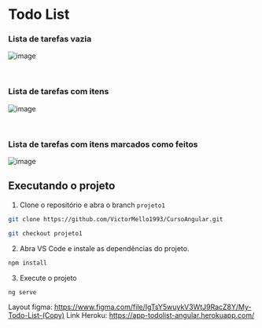 # Todo List

### Lista de tarefas vazia
![image](https://user-images.githubusercontent.com/35710766/182055387-4e986400-8ca8-41ef-a846-b420a368827d.png)

<br/>

### Lista de tarefas com itens
![image](https://user-images.githubusercontent.com/35710766/182055450-f301d90b-3939-46f8-8d7e-1340afad1b80.png)

<br/>

### Lista de tarefas com itens marcados como feitos
![image](https://user-images.githubusercontent.com/35710766/182055495-78177092-d566-4a66-a713-f9a4d53be621.png)


## Executando o projeto

1. Clone o repositório e abra o branch `projeto1`
```sh
git clone https://github.com/VictorMello1993/CursoAngular.git

git checkout projeto1
```

2. Abra VS Code e instale as dependências do projeto.
```sh
npm install
```

3. Execute o projeto
```sh
ng serve
```

Layout figma: https://www.figma.com/file/IgTsY5wuykV3WtJ9RacZ8Y/My-Todo-List-(Copy)
Link Heroku: https://app-todolist-angular.herokuapp.com/
 

